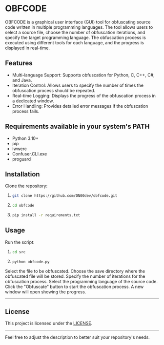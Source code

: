 # OBFCODE

OBFCODE is a graphical user interface (GUI) tool for obfuscating source code written in multiple programming languages. The tool allows users to select a source file, choose the number of obfuscation iterations, and specify the target programming language. The obfuscation process is executed using different tools for each language, and the progress is displayed in real-time.

## Features

- Multi-language Support: Supports obfuscation for Python, C, C++, C#, and Java.
- Iteration Control: Allows users to specify the number of times the obfuscation process should be repeated.
- Real-time Logging: Displays the progress of the obfuscation process in a dedicated window.
- Error Handling: Provides detailed error messages if the obfuscation process fails.

## Requirements available in your system's PATH

- Python 3.10+
- pip
- iwwerc
- Confuser.CLI.exe
- proguard
  
## Installation

Clone the repository:

1. ```bash
   git clone https://github.com/ON00dev/obfcode.git
   ```
   
3. ```bash
   cd obfcode
   ```

5. ```bash
   pip install -r requirements.txt
   ```

## Usage

Run the script:
1. ```bash
   cd src
   ```
2. ```bash
   python obfcode.py
   ```

Select the file to be obfuscated.
Choose the save directory where the obfuscated file will be stored.
Specify the number of iterations for the obfuscation process.
Select the programming language of the source code.
Click the "Obfuscate" button to start the obfuscation process. A new window will open showing the progress.

--------------------------------------------------------------------------------------------------------------------------
## License

This project is licensed under the [LICENSE](LICENSE).

--------------------------------------------------------------------------------------------------------------------------
Feel free to adjust the description to better suit your repository's needs.
